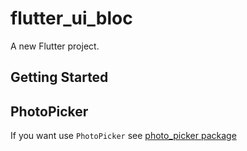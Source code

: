 # flutter_ui_bloc

A new Flutter project.

## Getting Started

## PhotoPicker
If you want use `PhotoPicker` see [photo_picker package](https://pub.dev/packages/image_picker)